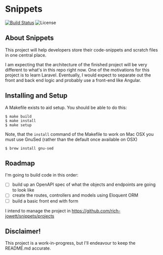 # Snippets
<a href="https://travis-ci.com/rich-jowett/snippets"><img src="https://travis-ci.com/rich-jowett/snippets.svg?branch=master" alt="Build Status"></a>
<img src="https://poser.pugx.org/laravel/framework/license.svg" alt="License">

## About Snippets
This project will help developers store their code-snippets and scratch files in one central place.  

I am expecting that the architecture of the finished project will be very different to what's in this repo right now.  One
of the motivations for this project is to learn Laravel.  Eventually, I would expect to separate out the front and back
end logic and probably use a front-end like Angular.

## Installing and Setup
A Makefile exists to aid setup.  You should be able to do this:
```shell script
$ make build
$ make install
$ make setup
```

Note, that the `install` command of the Makefile to work on Mac OSX you must use GnuSed (rather than the default once available on OSX)
```shell script
$ brew install gnu-sed
```

## Roadmap
I'm going to build code in this order:

- [ ] build up an OpenAPI spec of what the objects and endpoints are going to look like
- [ ] create the routes, controllers and models using Eloquent ORM
- [ ] build a basic front end with form

I intend to manage the project in https://github.com/rich-jowett/snippets/projects

## Disclaimer!
This project is a work-in-progress, but I'll endeavour to keep the README.md accurate.
